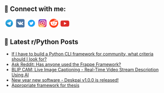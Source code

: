 ## 🔎 Connect with me:
[<img src="https://github.com/bullbesh/bullbesh/blob/main/images/Telegram.png" width="32" height="32" />](https://t.me/bullbesh)
[<img src="https://github.com/bullbesh/bullbesh/blob/main/images/VK.png" width="32" height="32" />](https://vk.com/bullbesh)
[<img src="https://github.com/bullbesh/bullbesh/blob/main/images/Twitter.png" width="32" height="32" />](https://twitter.com/bullbesh1)
[<img src="https://github.com/bullbesh/bullbesh/blob/main/images/Instagram.png" width="32" height="32" />](https://www.instagram.com/bullbesh)
[<img src="https://github.com/bullbesh/bullbesh/blob/main/images/Reddit.png" width="32" height="32" />](https://www.reddit.com/user/bullbesh)
[<img src="https://github.com/bullbesh/bullbesh/blob/main/images/YouTube.png" width="32" height="32" />](https://www.youtube.com/channel/UCtfjRs6uzgq5mfm8S06WTcg)

## 📕 Latest r/Python Posts
<!-- BLOG-POST-LIST:START -->
- [If I have to build a Python CLI framework for community, what criteria should I look for?](https://www.reddit.com/r/Python/comments/1hrsokt/if_i_have_to_build_a_python_cli_framework_for/)
- [Ask Reddit: Has anyone used the Frappe Framework?](https://www.reddit.com/r/Python/comments/1hrq8qn/ask_reddit_has_anyone_used_the_frappe_framework/)
- [BLIP CAM: Live Image Captioning - Real-Time Video Stream Description Using AI](https://www.reddit.com/r/Python/comments/1hrnv69/blip_cam_live_image_captioning_realtime_video/)
- [New year new software - Deskpai v1.0.0 is released!](https://www.reddit.com/r/Python/comments/1hrnp1s/new_year_new_software_deskpai_v100_is_released/)
- [Appropriate framework for thesis](https://www.reddit.com/r/Python/comments/1hrko7z/appropriate_framework_for_thesis/)
<!-- BLOG-POST-LIST:END -->
